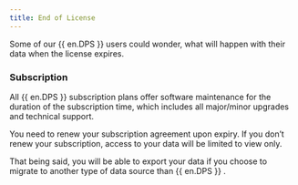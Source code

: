 ```yaml
---
title: End of License
---
```

Some of our {{ en.DPS }} users could wonder, what will happen with their data when the license expires.  

### Subscription 
All {{ en.DPS }} subscription plans offer software maintenance for the duration of the subscription time, which includes all major/minor upgrades and technical support.  

You need to renew your subscription agreement upon expiry. If you don’t renew your subscription, access to your data will be limited to view only.  

That being said, you will be able to export your data if you choose to migrate to another type of data source than {{ en.DPS }} . 

